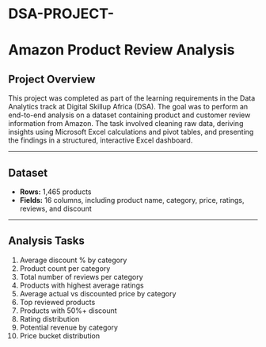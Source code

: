 # DSA-PROJECT-

# Amazon Product Review Analysis

## Project Overview

This project was completed as part of the learning requirements in the Data Analytics track at Digital Skillup Africa (DSA). The goal was to perform an end-to-end analysis on a dataset containing product and customer review information from Amazon. The task involved cleaning raw data, deriving insights using Microsoft Excel calculations and pivot tables, and presenting the findings in a structured, interactive Excel dashboard. 

---

## Dataset

- **Rows:** 1,465 products  
- **Fields:** 16 columns, including product name, category, price, ratings, reviews, and discount

---

## Analysis Tasks

1. Average discount % by category
2. Product count per category
3. Total number of reviews per category
4. Products with highest average ratings
5. Average actual vs discounted price by category
6. Top reviewed products
7. Products with 50%+ discount
8. Rating distribution
9. Potential revenue by category
10. Price bucket distribution
11. Relationship between ratings and discounts
12. Products with <1,000 reviews
13. Categories with highest discounts
14. Top 5 products (ratings + reviews)

---

## Tools Used

- Microsoft Excel (Formulas, Pivot Tables, Charts, Dashboard)
- Excel Slicers and Conditional Formatting

---

## 📈 Dashboard

The final dashboard summarizes the key insights and visualizations from the analysis:
- Cards (KPIs)
- Bar and Column Charts
- Pie Chart (for rating distribution)
- Slicers for filtering by category

---

##  Insights & Recommendations

- Focus marketing on ₹200–₹500 products with good ratings
- Offer 30–60% discounts for best visibility
- Improve quality on low-rated discounted products
- Encourage reviews for less-reviewed products

---

## 📎 Files

- `Amazon_Review_Analysis` – Full workbook with data cleaning, pivot tables, and dashboard
- `dashboard_screenshot.png` – Dashboard preview 

---



# KMS SQL Case Study – Business Intelligence Report (2009–2012)

## Project Overview

This project explores sales and operational data for Kultra Mega Stores (KMS), a Lagos-based company that supplies office furniture and equipment. As a Business Intelligence Analyst supporting the Abuja division, I used SQL to analyze customer orders and shipping activity between 2009 and 2012. The goal was to uncover insights that would help management improve customer engagement, boost revenue, and reduce operational costs.

---


## Tool Used
**SQL Server Management Studio (SSMS)**
- Objective: Answer key business questions using SQL, provide actionable recommendations to management.

---

## 📁 Project Structure





